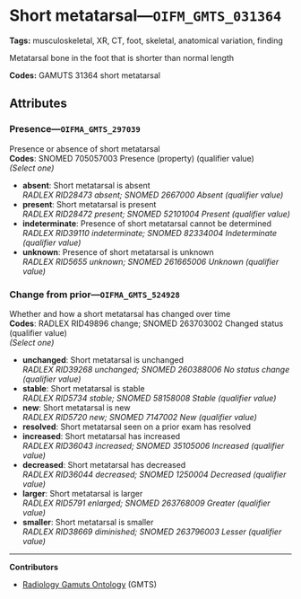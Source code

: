 # Short metatarsal—`OIFM_GMTS_031364`

**Tags:** musculoskeletal, XR, CT, foot, skeletal, anatomical variation, finding

Metatarsal bone in the foot that is shorter than normal length

**Codes:** GAMUTS 31364 short metatarsal

## Attributes

### Presence—`OIFMA_GMTS_297039`

Presence or absence of short metatarsal  
**Codes**: SNOMED 705057003 Presence (property) (qualifier value)  
*(Select one)*

- **absent**: Short metatarsal is absent  
_RADLEX RID28473 absent; SNOMED 2667000 Absent (qualifier value)_
- **present**: Short metatarsal is present  
_RADLEX RID28472 present; SNOMED 52101004 Present (qualifier value)_
- **indeterminate**: Presence of short metatarsal cannot be determined  
_RADLEX RID39110 indeterminate; SNOMED 82334004 Indeterminate (qualifier value)_
- **unknown**: Presence of short metatarsal is unknown  
_RADLEX RID5655 unknown; SNOMED 261665006 Unknown (qualifier value)_

### Change from prior—`OIFMA_GMTS_524928`

Whether and how a short metatarsal has changed over time  
**Codes**: RADLEX RID49896 change; SNOMED 263703002 Changed status (qualifier value)  
*(Select one)*

- **unchanged**: Short metatarsal is unchanged  
_RADLEX RID39268 unchanged; SNOMED 260388006 No status change (qualifier value)_
- **stable**: Short metatarsal is stable  
_RADLEX RID5734 stable; SNOMED 58158008 Stable (qualifier value)_
- **new**: Short metatarsal is new  
_RADLEX RID5720 new; SNOMED 7147002 New (qualifier value)_
- **resolved**: Short metatarsal seen on a prior exam has resolved  
- **increased**: Short metatarsal has increased  
_RADLEX RID36043 increased; SNOMED 35105006 Increased (qualifier value)_
- **decreased**: Short metatarsal has decreased  
_RADLEX RID36044 decreased; SNOMED 1250004 Decreased (qualifier value)_
- **larger**: Short metatarsal is larger  
_RADLEX RID5791 enlarged; SNOMED 263768009 Greater (qualifier value)_
- **smaller**: Short metatarsal is smaller  
_RADLEX RID38669 diminished; SNOMED 263796003 Lesser (qualifier value)_

---

**Contributors**

- [Radiology Gamuts Ontology](https://gamuts.net/) (GMTS)